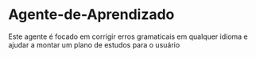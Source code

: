 # Agente-de-Aprendizado
Este agente é focado em corrigir erros gramaticais em qualquer idioma e ajudar a montar um plano de estudos para o usuário
